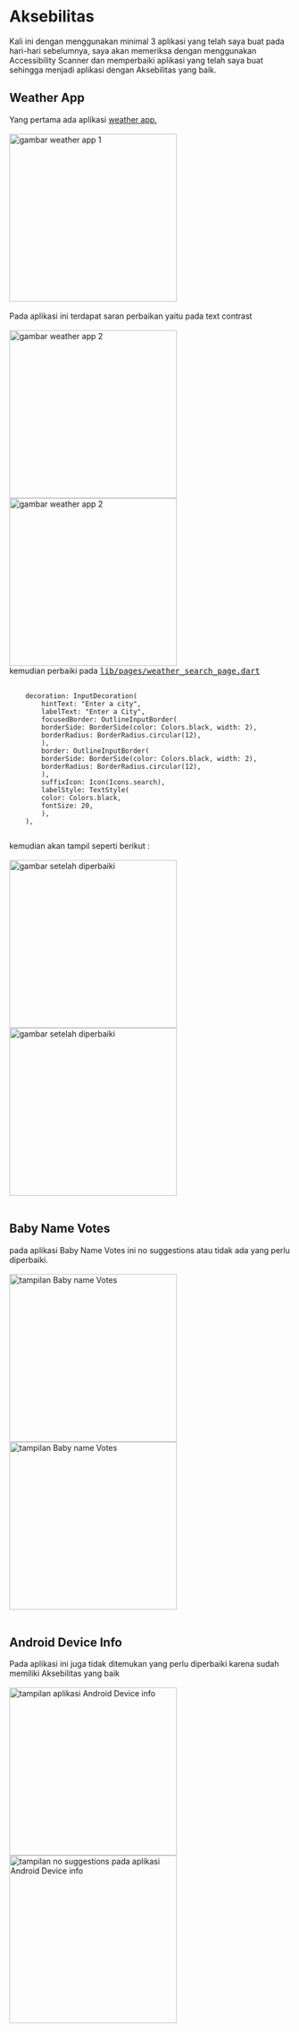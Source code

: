 <h1>Aksebilitas</h1>
Kali ini dengan menggunakan minimal 3 aplikasi yang telah saya buat pada hari-hari sebelumnya, saya akan memeriksa
dengan menggunakan Accessibility Scanner dan memperbaiki aplikasi yang telah saya buat sehingga menjadi aplikasi
dengan Aksebilitas yang baik.
<h2>Weather App</h2>
Yang pertama ada aplikasi <a
    href="https://github.com/arari3s/praxis-academy/tree/master/novice/03-01/latihan/stetmeneg">weather app.</a>
<br> <br>
<img src="img/1.jpg" width="300" alt="gambar weather app 1"> <br><br>
Pada aplikasi ini terdapat saran perbaikan yaitu pada text contrast<br><br>
<img src="img/2.jpg" width="300" alt="gambar weather app 2">
<img src="img/3.jpg" width="300" alt="gambar weather app 2">
<br>
kemudian perbaiki pada <a
    href="https://github.com/arari3s/praxis-academy/blob/master/novice/03-01/latihan/stetmeneg/lib/pages/weather_search_page.dart"><kbd>lib/pages/weather_search_page.dart</kbd></a>
<br>
<pre>
    <code>
    decoration: InputDecoration(
        hintText: "Enter a city",
        labelText: "Enter a City",
        focusedBorder: OutlineInputBorder(
        borderSide: BorderSide(color: Colors.black, width: 2),
        borderRadius: BorderRadius.circular(12),
        ),
        border: OutlineInputBorder(
        borderSide: BorderSide(color: Colors.black, width: 2),
        borderRadius: BorderRadius.circular(12),
        ),
        suffixIcon: Icon(Icons.search),
        labelStyle: TextStyle(
        color: Colors.black,
        fontSize: 20,
        ),
    ),
    </code>
</pre>
kemudian akan tampil seperti berikut : <br><br>
<img src="img/5.jpg" width="300" alt="gambar setelah diperbaiki">
<img src="img/4.jpg" width="300" alt="gambar setelah diperbaiki">
<br><br>
<h2>Baby Name Votes</h2>
pada aplikasi Baby Name Votes ini no suggestions atau tidak ada yang perlu diperbaiki. <br><br>
<img src="img/6.jpg" width="300" alt="tampilan Baby name Votes">
<img src="img/4.jpg" width="300" alt="tampilan Baby name Votes">
<br><br>
<h2>Android Device Info</h2>
Pada aplikasi ini juga tidak ditemukan yang perlu diperbaiki karena sudah memiliki Aksebilitas yang baik <br><br>
<img src="img/7.jpg" width="300" alt="tampilan aplikasi Android Device info ">
<img src="img/4.jpg" width="300" alt="tampilan no suggestions pada aplikasi Android Device info ">